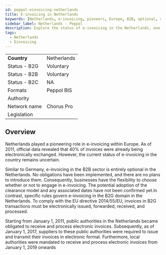 ```yaml
---
id: peppol-einvoicing-netherlands
title: E-invoicing in Netherlands 
keywords: [Netherlands, e-invoicing, pioneers, Europe, B2B, optional, clearance model, B2G, EU directive, electronic invoices, public authorities, suppliers, local authorities.]
sidebar_label: Netherlands - Peppol
description: Explore the status of e-invoicing in the Netherlands, one of the pioneers in Europe. While B2B e-invoicing remains optional without any obligation, the situation differs for B2G transactions, where compliance with EU directive 2014/55/EU mandates electronic issuance, forwarding, receipt, and processing of invoices. Discover the timeline of obligations for public authorities and their suppliers, along with the recent inclusion of local authorities in the electronic invoicing system. Stay informed about the evolving landscape of e-invoicing in the Netherlands.
tags:
  - Netherlands
  - Einvoicing
---
```


<table  >
    <tr>
      <td align="left"><b>Country</b></td>
        <td align="left">Netherlands</td>
    </tr>
    <tr>
        <td align="Left">Status - B2G</td>
        <td align="left">Voluntary</td>
    </tr>
  <tr>
        <td align="Left">Status - B2B</td>
        <td align="left">Voluntary</td>
    </tr>
  <tr>
        <td align="Left">Status - B2C</td>
        <td align="left">NA</td>
    </tr>
  <tr>
        <td align="left">Formats</td>
        <td align="left">Peppol BIS</td>
    </tr>
  <tr>
        <td align="left">Authority</td>
        <td align="left"></td>
    </tr>
  <tr>
        <td align="left">Network name</td>
        <td align="left">Chorus Pro</td>
 </tr>
  <tr>
        <td align="left">Legislation</td>
        <td align="left"></td>
 </tr>
</table>

## Overview

Netherlands played a pioneering role in e-invoicing within Europe. As of 2011, official data revealed that 40% of invoices were already being electronically exchanged. However, the current status of e-invoicing in the country remains uncertain.

Similar to Germany, e-invoicing in the B2B sector is entirely optional in the Netherlands. No obligations have been implemented, and there are no plans to introduce them. Consequently, businesses have the flexibility to choose whether or not to engage in e-invoicing. The potential adoption of the clearance model and any associated dates have not been confirmed yet.In contrast, specific rules govern e-invoicing in the B2G domain in the Netherlands. To comply with the EU directive 2014/55/EU, invoices in B2G transactions must be electronically issued, forwarded, received, and processed.

Starting from January 1, 2011, public authorities in the Netherlands became obligated to receive and process electronic invoices. Subsequently, as of January 1, 2017, suppliers to these public authorities were required to issue and transmit their invoices in electronic format. Furthermore, local authorities were mandated to receive and process electronic invoices from January 1, 2019 onwards
